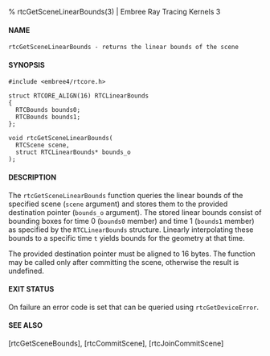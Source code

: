 % rtcGetSceneLinearBounds(3) | Embree Ray Tracing Kernels 3

#### NAME

    rtcGetSceneLinearBounds - returns the linear bounds of the scene

#### SYNOPSIS

    #include <embree4/rtcore.h>

    struct RTCORE_ALIGN(16) RTCLinearBounds
    {
      RTCBounds bounds0;
      RTCBounds bounds1;
    };

    void rtcGetSceneLinearBounds(
      RTCScene scene,
      struct RTCLinearBounds* bounds_o
    );

#### DESCRIPTION

The `rtcGetSceneLinearBounds` function queries the linear bounds of the
specified scene (`scene` argument) and stores them to the provided
destination pointer (`bounds_o` argument). The stored linear bounds
consist of bounding boxes for time 0 (`bounds0` member) and time 1
(`bounds1` member) as specified by the `RTCLinearBounds`
structure. Linearly interpolating these bounds to a specific time `t`
yields bounds for the geometry at that time.

The provided destination pointer must be aligned to 16 bytes. The
function may be called only after committing the scene, otherwise
the result is undefined.

#### EXIT STATUS

On failure an error code is set that can be queried using
`rtcGetDeviceError`.

#### SEE ALSO

[rtcGetSceneBounds], [rtcCommitScene], [rtcJoinCommitScene]
